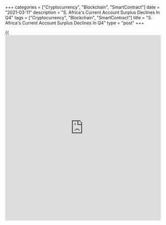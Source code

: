 +++
categories = ["Cryptocurrency", "Blockchain", "SmartContract"]
date = "2021-03-11"
description = "S. Africa's Current Account Surplus Declines In Q4"
tags = ["Cryptocurrency", "Blockchain", "SmartContract"]
title = "S. Africa's Current Account Surplus Declines In Q4"
type = "post"
+++

{{<iframe id="large-banner" src="https://www.bounty.group/#slide=16.0" width="100%" height="600" scrolling="no" style="border: 0px solid rgb(216, 221, 230); border-radius: 3px;">}}

South Africa's current account surplus declined in the fourth quarter,
but was the second biggest on record, South African Reserve Bank said
Thursday.

The current account surplus came in at ZAR 197.8 billion compared to ZAR
294.4 billion a quarter ago. This was the second highest ever recorded.

As a ratio of gross domestic product, the current account surplus
narrowed to 3.7 percent in the fourth quarter from 5.9 percent a quarter
ago.

On an annual basis, the ratio switched to a surplus of 2.2 percent in
2020 from a deficit of 3.0 percent in 2019.

The trade surplus narrowed somewhat to ZAR 425.2 billion in the fourth
quarter from ZAR 450.9 billion in the preceding quarter.

At the same time, the shortfall on the services, income and current
transfer account widened substantially to ZAR 227.4 billion from ZAR
156.4 billion.

For comments and feedback [contact](https://www.playgroundfx.com/contact/): editorial@rtt[news](https://www.letsplayfx.com/blog/forex-news-website/).com

[Economic News][1]

 **What parts of the world are seeing the best (and worst) economic
performances lately? Click[here][2] to check out our [Econ Scorecard][2]
and find out! See up-to-the-moment [ranking](https://www.playgroundfx.com/blog/crypto-exchange-ranking/)s for the best and worst
performers in [GDP][3], [unemployment rate][4], [inflation][5] and much
more.**

   1. www.rtt[news](https://www.letsplayfx.com/blog/forex-news-website/).com/Content/EconomicNews.aspx
   2. www.rtt[news](https://www.letsplayfx.com/blog/forex-news-website/).com/economic-scorecard/world-rank/retail-sales/highest-performance.aspx
   3. www.rtt[news](https://www.letsplayfx.com/blog/forex-news-website/).com/economic-scorecard/world-rank/GDP/highest-performance.aspx
   4. www.rtt[news](https://www.letsplayfx.com/blog/forex-news-website/).com/economic-scorecard/world-rank/unemployment-rate/lowest-performance.aspx
   5. www.rtt[news](https://www.letsplayfx.com/blog/forex-news-website/).com/economic-scorecard/world-rank/CPI/highest-performance.aspx